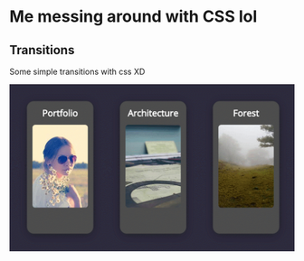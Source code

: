 # Me messing around with CSS lol

## Transitions

Some simple transitions with css XD

![demo](https://github.com/muffledMitosis/css-goofing/raw/master/transitions/demo.gif)
